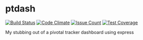 # ptdash

[![Build Status](https://travis-ci.org/heckj/ptdash.svg?branch=master)](https://travis-ci.org/heckj/ptdash)
[![Code Climate](https://codeclimate.com/github/heckj/ptdash/badges/gpa.svg)](https://codeclimate.com/github/heckj/ptdash)
[![Issue Count](https://codeclimate.com/github/heckj/ptdash/badges/issue_count.svg)](https://codeclimate.com/github/heckj/ptdash)
[![Test Coverage](https://codeclimate.com/github/heckj/ptdash/badges/coverage.svg)](https://codeclimate.com/github/heckj/ptdash/coverage)

My stubbing out of a pivotal tracker dashboard using express
